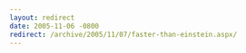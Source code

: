 ```yaml
---
layout: redirect
date: 2005-11-06 -0800
redirect: /archive/2005/11/07/faster-than-einstein.aspx/
---
```

